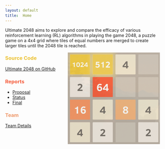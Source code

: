 ```yaml
---
layout: default
title:  Home
---
```


Ultimate 2048 aims to explore and compare the efficacy of various reinforcement learning (RL) algorithms in playing the game 2048, a puzzle game on a 4x4 grid where tiles of equal numbers are merged to create larger tiles until the 2048 tile is reached.

<img align="right" src="images/2048gameplay.gif" alt="2048 gameplay gif" width="300"/>

<h3 style="color:#ebc02f;">
Source Code
</h3>

[Ultimate 2048 on GitHub](https://github.com/AnthonyCusi/ultimate-2048)

<h3 style="color:#f55d3d;">
Reports
</h3>

- [Proposal](proposal.html)
- [Status](status.html)
- [Final](final.html)

<h3 style="color:#ee9769;">
Team
</h3>

[Team Details](team.html)